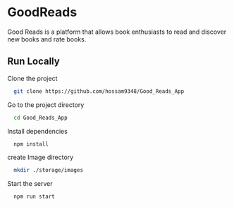
# GoodReads


Good Reads is a platform that allows book enthusiasts to read and discover new books and rate books.

## Run Locally

Clone the project

```bash
  git clone https://github.com/hossam9348/Good_Reads_App
```

Go to the project directory

```bash
  cd Good_Reads_App
```

Install dependencies

```bash
  npm install
```

create Image directory

```bash
  mkdir ./storage/images
```
Start the server

```bash
  npm run start
```

